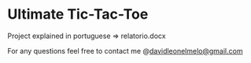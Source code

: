 # Ultimate Tic-Tac-Toe

Project explained in portuguese => relatorio.docx

For any questions feel free to contact me @davidleonelmelo@gmail.com
